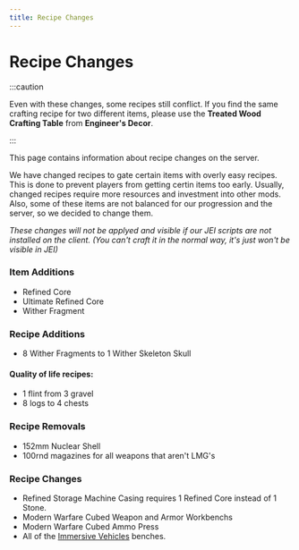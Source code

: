 ```yaml
---
title: Recipe Changes
---
```


# Recipe Changes

:::caution

Even with these changes, some recipes still conflict. If you find the same crafting recipe for two different items, please use the **Treated Wood Crafting Table** from **Engineer's Decor**.

:::

This page contains information about recipe changes on the server.

We have changed recipes to gate certain items with overly easy recipes. This is done to prevent players from getting certin items too early. Usually, changed recipes require more resources and investment into other mods. Also, some of these items are not balanced for our progression and the server, so we decided to change them.

*These changes will not be applyed and visible if our JEI scripts are not installed on the client. (You can't craft it in the normal way, it's just won't be visible in JEI)*

### Item Additions

- Refined Core
- Ultimate Refined Core
- Wither Fragment
### Recipe Additions

- 8 Wither Fragments to 1 Wither Skeleton Skull

#### Quality of life recipes:
- 1 flint from 3 gravel
- 8 logs to 4 chests

### Recipe Removals  

- 152mm Nuclear Shell
- 100rnd magazines for all weapons that aren't LMG's
### Recipe Changes
- Refined Storage Machine Casing requires 1 Refined Core instead of 1 Stone.
- Modern Warfare Cubed Weapon and Armor Workbenchs
- Modern Warfare Cubed Ammo Press
- All of the [Immersive Vehicles](https://docs.geopolmc.org/docs/Mods/Immersive_Mods/Immersive_Vehicles) benches.

